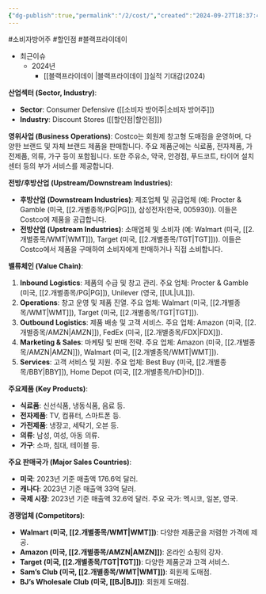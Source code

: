 ```yaml
---
{"dg-publish":true,"permalink":"/2/cost/","created":"2024-09-27T18:37:44.182+09:00","updated":"2025-07-29T21:37:04.503+09:00"}
---
```


#소비자방어주 #할인점 #블랙프라이데이 

- 최근이슈
	- 2024년
		- [[블랙프라이데이 \|블랙프라이데이 ]]실적 기대감(2024)

**산업섹터 (Sector, Industry)**:

- **Sector**: Consumer Defensive ([[소비자 방어주\|소비자 방어주]])
- **Industry**: Discount Stores ([[할인점\|할인점]])

**영위사업 (Business Operations)**: Costco는 회원제 창고형 도매점을 운영하며, 다양한 브랜드 및 자체 브랜드 제품을 판매합니다. 주요 제품군에는 식료품, 전자제품, 가전제품, 의류, 가구 등이 포함됩니다. 또한 주유소, 약국, 안경점, 푸드코트, 타이어 설치 센터 등의 부가 서비스를 제공합니다.

**전방/후방산업 (Upstream/Downstream Industries)**:

- **후방산업 (Downstream Industries)**: 제조업체 및 공급업체 (예: Procter & Gamble (미국, [[2.개별종목/PG\|PG]]), 삼성전자(한국, 005930)). 이들은 Costco에 제품을 공급합니다.
- **전방산업 (Upstream Industries)**: 소매업체 및 소비자 (예: Walmart (미국, [[2.개별종목/WMT\|WMT]]), Target (미국, [[2.개별종목/TGT\|TGT]])). 이들은 Costco에서 제품을 구매하여 소비자에게 판매하거나 직접 소비합니다.

**밸류체인 (Value Chain)**:

1. **Inbound Logistics**: 제품의 수급 및 창고 관리. 주요 업체: Procter & Gamble (미국, [[2.개별종목/PG\|PG]]), Unilever (영국, [[UL\|UL]]).
2. **Operations**: 창고 운영 및 제품 진열. 주요 업체: Walmart (미국, [[2.개별종목/WMT\|WMT]]), Target (미국, [[2.개별종목/TGT\|TGT]]).
3. **Outbound Logistics**: 제품 배송 및 고객 서비스. 주요 업체: Amazon (미국, [[2.개별종목/AMZN\|AMZN]]), FedEx (미국, [[2.개별종목/FDX\|FDX]]).
4. **Marketing & Sales**: 마케팅 및 판매 전략. 주요 업체: Amazon (미국, [[2.개별종목/AMZN\|AMZN]]), Walmart (미국, [[2.개별종목/WMT\|WMT]]).
5. **Services**: 고객 서비스 및 지원. 주요 업체: Best Buy (미국, [[2.개별종목/BBY\|BBY]]), Home Depot (미국, [[2.개별종목/HD\|HD]]).

**주요제품 (Key Products)**:

- **식료품**: 신선식품, 냉동식품, 음료 등.
- **전자제품**: TV, 컴퓨터, 스마트폰 등.
- **가전제품**: 냉장고, 세탁기, 오븐 등.
- **의류**: 남성, 여성, 아동 의류.
- **가구**: 소파, 침대, 테이블 등.

**주요 판매국가 (Major Sales Countries)**:

- **미국**: 2023년 기준 매출액 176.6억 달러.
- **캐나다**: 2023년 기준 매출액 33억 달러.
- **국제 시장**: 2023년 기준 매출액 32.6억 달러. 주요 국가: 멕시코, 일본, 영국.

**경쟁업체 (Competitors)**:

- **Walmart (미국, [[2.개별종목/WMT\|WMT]])**: 다양한 제품군을 저렴한 가격에 제공.
- **Amazon (미국, [[2.개별종목/AMZN\|AMZN]])**: 온라인 쇼핑의 강자.
- **Target (미국, [[2.개별종목/TGT\|TGT]])**: 다양한 제품군과 고객 서비스.
- **Sam’s Club (미국, [[2.개별종목/WMT\|WMT]])**: 회원제 도매점.
- **BJ’s Wholesale Club (미국, [[BJ\|BJ]])**: 회원제 도매점.